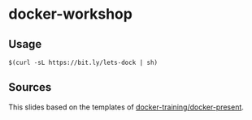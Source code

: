 # docker-workshop

## Usage
```
$(curl -sL https://bit.ly/lets-dock | sh)
```

## Sources
This slides based on the templates of [docker-training/docker-present](https://github.com/docker-training/docker-present).